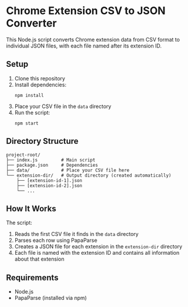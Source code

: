 # Chrome Extension CSV to JSON Converter

This Node.js script converts Chrome extension data from CSV format to individual JSON files, with each file named after its extension ID.

## Setup

1. Clone this repository
2. Install dependencies:
   ```
   npm install
   ```
3. Place your CSV file in the `data` directory
4. Run the script:
   ```
   npm start
   ```

## Directory Structure

```
project-root/
├── index.js         # Main script
├── package.json     # Dependencies
├── data/            # Place your CSV file here
└── extension-dir/   # Output directory (created automatically)
    ├── [extension-id-1].json
    ├── [extension-id-2].json
    └── ...
```

## How It Works

The script:
1. Reads the first CSV file it finds in the `data` directory
2. Parses each row using PapaParse
3. Creates a JSON file for each extension in the `extension-dir` directory
4. Each file is named with the extension ID and contains all information about that extension

## Requirements

- Node.js
- PapaParse (installed via npm)
